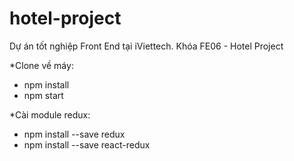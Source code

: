 # hotel-project
 Dự án tốt nghiệp Front End tại iViettech. Khóa FE06 - Hotel Project

*Clone về máy:
- npm install
- npm start

*Cài module redux:
- npm install --save redux
- npm install --save react-redux
